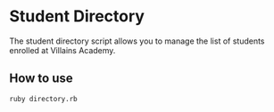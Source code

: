 # Student Directory #

The student directory script allows you to manage the list of students enrolled at Villains Academy.

## How to use  ##

```shell
ruby directory.rb
```
